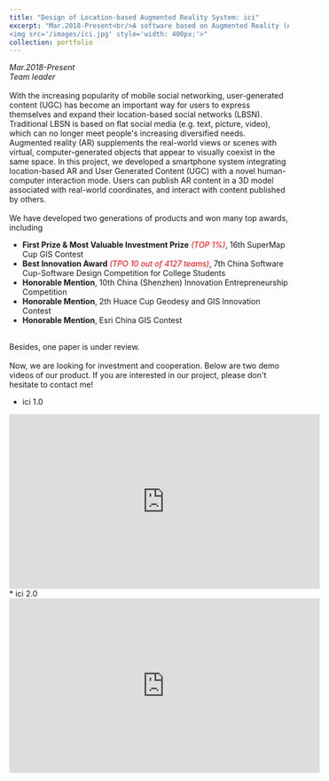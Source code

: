 ```yaml
---
title: "Design of Location-based Augmented Reality System: ici"
excerpt: "Mar.2018-Present<br/>A software based on Augmented Reality (AR) technology to show information on virtual models at specific locations. <br/>
<img src='/images/ici.jpg' style='width: 400px;'>"
collection: portfolio
---
```

*Mar.2018-Present* <br/>
*Team leader* <br/><br/>
With the increasing popularity of mobile social networking, user-generated content (UGC) has become an important way for users to express themselves and expand their location-based social networks (LBSN). Traditional LBSN is based on flat social media (e.g. text, picture, video), which can no longer meet people's increasing diversified needs. Augmented reality (AR) supplements the real-world views or scenes with virtual, computer-generated objects that appear to visually coexist in the same space. In this project, we developed a smartphone system integrating location-based AR and User Generated Content (UGC) with a novel human-computer interaction mode. Users can publish AR content in a 3D model associated with real-world coordinates, and interact with content published by others.<br/><br/>
We have developed two generations of products and won many top awards, including
* **First Prize & Most Valuable Investment Prize** *<span style="color:red">(TOP 1%)</span>*, 16th SuperMap Cup GIS Contest
* **Best Innovation Award** *<span style="color:red">(TPO 10 out of 4127 teams)</span>*, 7th China Software Cup-Software Design Competition for College Students
* **Honorable Mention**, 10th China (Shenzhen) Innovation Entrepreneurship Competition
* **Honorable Mention**, 2th Huace Cup Geodesy and GIS Innovation Contest
* **Honorable Mention**, Esri China GIS Contest<br/><br/> 

Besides, one paper is under review.<br/><br/>
Now, we are looking for investment and cooperation. Below are two demo videos of our product. If you are interested in our project, please don't hesitate to contact me!<br/>

* ici 1.0
<iframe width="560" height="315" src="https://www.youtube.com/embed/ydcP42Bxf3A" frameborder="0" allow="accelerometer; autoplay; encrypted-media; gyroscope; picture-in-picture" allowfullscreen></iframe>
* ici 2.0
<iframe width="560" height="315" src="https://www.youtube.com/embed/PuqF4zWDouc" frameborder="0" allow="accelerometer; autoplay; encrypted-media; gyroscope; picture-in-picture" allowfullscreen></iframe>
